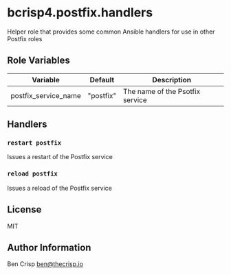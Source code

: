 # bcrisp4.postfix.handlers

Helper role that provides some common Ansible handlers for use in other Postfix roles

## Role Variables

| Variable | Default | Description |
|-|-|-|
| postfix_service_name | "postfix" | The name of the Psotfix service |

## Handlers
### `restart postfix`
Issues a restart of the Postfix service

### `reload postfix`
Issues a reload of the Postfix service

## License

MIT

## Author Information

Ben Crisp <ben@thecrisp.io>
